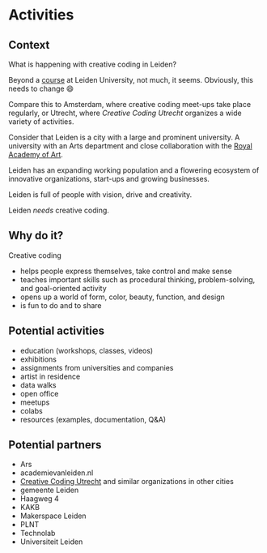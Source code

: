 # Activities

## Context

What is happening with creative coding in Leiden?

Beyond a [course](https://studiegids.universiteitleiden.nl/courses/114062/creative-programming) at Leiden University, not much, it seems. Obviously, this needs to change 😄

Compare this to Amsterdam, where creative coding meet-ups take place regularly, or Utrecht, where _Creative Coding Utrecht_ organizes a wide variety of activities.

Consider that Leiden is a city with a large and prominent university. A university with an Arts department and close collaboration with the [Royal Academy of Art](https://www.kabk.nl/).

Leiden has an expanding working population and a flowering ecosystem of  innovative organizations, start-ups and growing businesses.

Leiden is full of people with vision, drive and creativity.

Leiden _needs_ creative coding.

## Why do it?

Creative coding

- helps people express themselves, take control and make sense
- teaches important skills such as procedural thinking, problem-solving, and goal-oriented activity
- opens up a world of form, color, beauty, function, and design
- is fun to do and to share

## Potential activities

- education (workshops, classes, videos)
- exhibitions
- assignments from universities and companies
- artist in residence
- data walks
- open office
- meetups
- colabs
- resources (examples, documentation, Q&A)

## Potential partners

- Ars
- academievanleiden.nl
- [Creative Coding Utrecht](https://www.creativecodingutrecht.nl/) and similar organizations in other cities
- gemeente Leiden
- Haagweg 4
- KAKB
- Makerspace Leiden
- PLNT
- Technolab
- Universiteit Leiden
